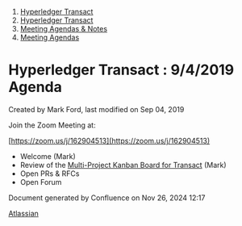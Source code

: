 1. [Hyperledger Transact](index.html)
2. [Hyperledger Transact](Hyperledger-Transact_23101448.html)
3. [Meeting Agendas &amp; Notes](23101835.html)
4. [Meeting Agendas](Meeting-Agendas_23101839.html)

# Hyperledger Transact : 9/4/2019 Agenda

Created by Mark Ford, last modified on Sep 04, 2019

Join the Zoom Meeting at:

[https://zoom.us/j/162904513](https://zoom.us/j/162904513)

- Welcome (Mark)
- Review of the [Multi-Project Kanban Board for Transact](https://jira.hyperledger.org/secure/RapidBoard.jspa?rapidView=232&quickFilter=621) (Mark)
- Open PRs &amp; RFCs
- Open Forum

Document generated by Confluence on Nov 26, 2024 12:17

[Atlassian](http://www.atlassian.com/)
